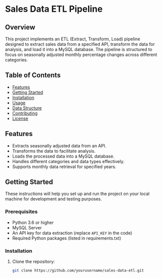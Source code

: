 # Sales Data ETL Pipeline

## Overview
This project implements an ETL (Extract, Transform, Load) pipeline designed to extract sales data from a specified API, transform the data for analysis, and load it into a MySQL database. The pipeline is structured to focus on seasonally adjusted monthly percentage changes across different categories.

## Table of Contents
- [Features](#features)
- [Getting Started](#getting-started)
- [Installation](#installation)
- [Usage](#usage)
- [Data Structure](#data-structure)
- [Contributing](#contributing)
- [License](#license)

## Features
- Extracts seasonally adjusted data from an API.
- Transforms the data to facilitate analysis.
- Loads the processed data into a MySQL database.
- Handles different categories and data types effectively.
- Supports monthly data retrieval for specified years.

## Getting Started
These instructions will help you set up and run the project on your local machine for development and testing purposes.

### Prerequisites
- Python 3.6 or higher
- MySQL Server
- An API key for data extraction (replace `API_KEY` in the code)
- Required Python packages (listed in requirements.txt)

### Installation
1. Clone the repository:
   ```bash
   git clone https://github.com/yourusername/sales-data-etl.git
